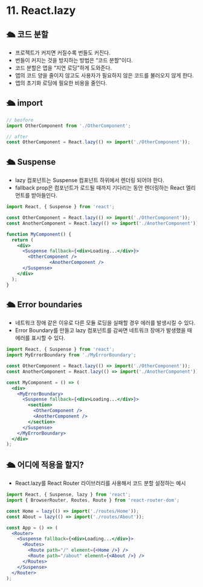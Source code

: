 # 11. React.lazy

## 🛳 코드 분할

- 프로젝트가 커지면 커질수록 번들도 커진다.
- 번들이 커지는 것을 방지하는 방법은 “코드 분할"이다.
- 코드 분할은 앱을 “지연 로딩"하게 도와준다.
- 앱의 코드 양을 줄이지 않고도 사용자가 필요하지 않은 코드를 불러오지 않게 한다.
- 앱의 초기화 로딩에 필요한 비용을 줄인다.

## 🛳 import

```jsx
// beofore
import OtherComponent from './OtherComponent';

// after
const OtherComponent = React.lazy(() => import('./OtherComponent'));
```

## 🛳 Suspense

- lazy 컴포넌트는 Suspense 컴포넌트 하위에서 렌더링 되어야 한다.
- fallback prop은 컴포넌트가 로드될 때까지 기다리는 동안 렌더링하는 React 엘리먼트를 받아들인다.

```jsx
import React, { Suspense } from 'react';

const OtherComponent = React.lazy(() => import('./OtherComponent'));
const AnotherComponent = React.lazy(() => import('./AnotherComponent'));

function MyComponent() {
  return (
    <div>
      <Suspense fallback={<div>Loading...</div>}>
        <OtherComponent />
				<AnotherComponent />
      </Suspense>
    </div>
  );
}
```

## 🛳 Error boundaries

- 네트워크 장애 같은 이유로 다른 모듈 로딩을 실패할 경우 에러를 발생시킬 수 있다.
- Error Boundary를 만들고 lazy 컴포넌트를 감싸면 네트워크 장애가 발생했을 때 에러를 표시할 수 있다.

```jsx
import React, { Suspense } from 'react';
import MyErrorBoundary from './MyErrorBoundary';

const OtherComponent = React.lazy(() => import('./OtherComponent'));
const AnotherComponent = React.lazy(() => import('./AnotherComponent'));

const MyComponent = () => (
  <div>
    <MyErrorBoundary>
      <Suspense fallback={<div>Loading...</div>}>
        <section>
          <OtherComponent />
          <AnotherComponent />
        </section>
      </Suspense>
    </MyErrorBoundary>
  </div>
);
```

## 🛳 어디에 적용을 할지?

- React.lazy를 React Router 라이브러리를 사용해서 코드 분할 설정하는 예시

```jsx
import React, { Suspense, lazy } from 'react';
import { BrowserRouter, Routes, Route } from 'react-router-dom';

const Home = lazy(() => import('./routes/Home'));
const About = lazy(() => import('./routes/About'));

const App = () => (
  <Router>
    <Suspense fallback={<div>Loading...</div>}>
      <Routes>
        <Route path="/" element={<Home />} />
        <Route path="/about" element={<About />} />
      </Routes>
    </Suspense>
  </Router>
);
```